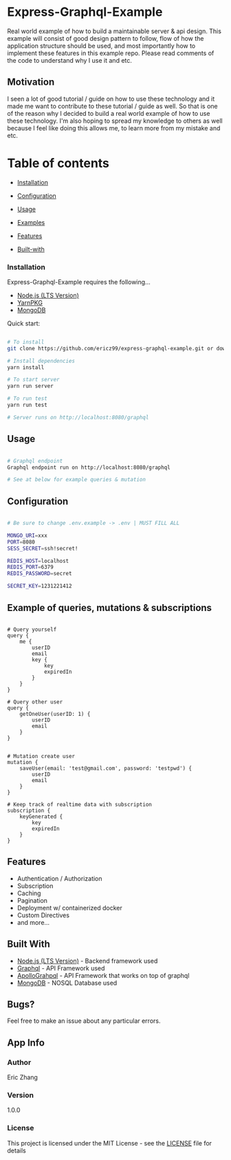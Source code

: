 # Express-Graphql-Example

Real world example of how to build a maintainable server & api design. This example will consist of good design pattern to follow, flow of how the application structure should be used, and most importantly how to implement these features in this example repo. Please read comments of the code to understand why I use it and etc.

## Motivation

I seen a lot of good tutorial / guide on how to use these technology and it made me want to contribute to these tutorial / guide as well. So that is one of the reason why I decided to build a real world example of how to use these technology. I'm also hoping to spread my knowledge to others as well because I feel like doing this allows me, to learn more from my mistake and etc.

# Table of contents

<!--ts-->

- [Installation](#installation)
- [Configuration](#configuration)
- [Usage](#usage)
- [Examples](#example-of-queries-mutations--subscriptions)
- [Features](#features)
- [Built-with](#built-with)

  <!--te-->

### Installation

Express-Graphql-Example requires the following...

- [Node.js (LTS Version)](http://nodejs.org/)
- [YarnPKG](https://yarnpkg.com/lang/en/docs/install/#windows-stable)
- [MongoDB](https://www.mongodb.com/download-center/community)

Quick start:

```bash

# To install
git clone https://github.com/ericz99/express-graphql-example.git or download zip

# Install dependencies
yarn install

# To start server
yarn run server

# To run test
yarn run test

# Server runs on http://localhost:8080/graphql

```

## Usage

```bash

# Graphql endpoint
Graphql endpoint run on http://localhost:8080/graphql

# See at below for example queries & mutation

```

## Configuration

```bash

# Be sure to change .env.example -> .env | MUST FILL ALL

MONGO_URI=xxx
PORT=8080
SESS_SECRET=ssh!secret!

REDIS_HOST=localhost
REDIS_PORT=6379
REDIS_PASSWORD=secret

SECRET_KEY=1231221412

```

## Example of queries, mutations & subscriptions

```

# Query yourself
query {
    me {
        userID
        email
        key {
            key
            expiredIn
        }
    }
}

# Query other user
query {
    getOneUser(userID: 1) {
        userID
        email
    }
}


# Mutation create user
mutation {
    saveUser(email: 'test@gmail.com', password: 'testpwd') {
        userID
        email
    }
}

# Keep track of realtime data with subscription
subscription {
    keyGenerated {
        key
        expiredIn
    }
}

```

## Features

- Authentication / Authorization
- Subscription
- Caching
- Pagination
- Deployment w/ containerized docker
- Custom Directives
- and more...

## Built With

- [Node.js (LTS Version)](http://nodejs.org/) - Backend framework used
- [Graphql](https://graphql.org/) - API Framework used
- [ApolloGrahpql](https://www.apollographql.com/) - API Framework that works on top of graphql
- [MongoDB](https://www.mongodb.com/download-center/community) - NOSQL Database used

## Bugs?

Feel free to make an issue about any particular errors.

## App Info

### Author

Eric Zhang

### Version

1.0.0

### License

This project is licensed under the MIT License - see the [LICENSE](LICENSE) file for details
